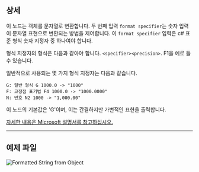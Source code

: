 ## 상세
이 노드는 객체를 문자열로 변환합니다. 두 번째 입력 `format specifier`는 숫자 입력이 문자열 표현으로 변환되는 방법을 제어합니다.
이 `format specifier` 입력은 c# 표준 형식 숫자 지정자 중 하나여야 합니다.

형식 지정자의 형식은 다음과 같아야 합니다.
`<specifier><precision>`. F1을 예로 들 수 있습니다.

일반적으로 사용되는 몇 가지 형식 지정자는 다음과 같습니다.
```
G: 일반 형식 G 1000.0 -> "1000"
F: 고정점 표기법 F4 1000.0 -> "1000.0000"
N: 번호 N2 1000 -> "1,000.00"
```

이 노드의 기본값은 'G'이며, 이는 간결하지만 가변적인 표현을 출력합니다.

[자세한 내용은 Microsoft 설명서를 참고하십시오.](https://learn.microsoft.com/ko-kr/dotnet/standard/base-types/standard-numeric-format-strings#standard-format-specifiers)
___
## 예제 파일

![Formatted String from Object](./CoreNodeModels.FormattedStringFromObject_img.jpg)
